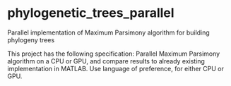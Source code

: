 # phylogenetic_trees_parallel
Parallel implementation of Maximum Parsimony algorithm for building phylogeny trees 

This project has the following specification: 
Parallel Maximum Parsimony algorithm on a CPU or GPU, and compare results to already existing implementation in MATLAB.
Use language of preference, for either CPU or GPU.
